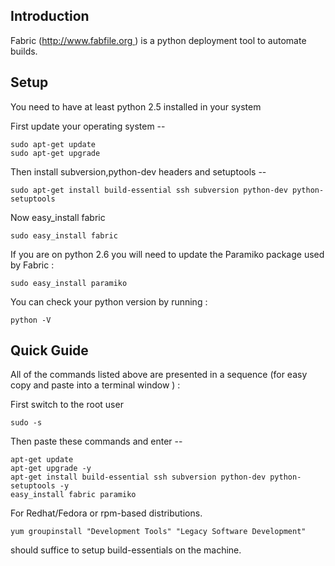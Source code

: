 

## Introduction ##

Fabric ([http://www.fabfile.org ](http://www.fabfile.org)) is a python deployment tool to automate builds.

## Setup ##

You need to have at least python 2.5 installed in your system

First update your operating system --

```
sudo apt-get update 
sudo apt-get upgrade
```

Then install subversion,python-dev headers and setuptools --

```
sudo apt-get install build-essential ssh subversion python-dev python-setuptools
```

Now easy\_install fabric

```
sudo easy_install fabric
```

If you are on python 2.6 you will need to update the Paramiko package used by Fabric :

```
sudo easy_install paramiko
```

You can check your python version by running :

```
python -V
```


## Quick Guide ##

All of the commands listed above are presented in a sequence (for easy copy and paste into a terminal window ) :

First switch to the root user
```
sudo -s
```

Then paste these commands and enter --
```
apt-get update 
apt-get upgrade -y
apt-get install build-essential ssh subversion python-dev python-setuptools -y
easy_install fabric paramiko

```

For Redhat/Fedora or rpm-based distributions.

```
yum groupinstall "Development Tools" "Legacy Software Development"
```

should suffice to setup build-essentials on the machine.